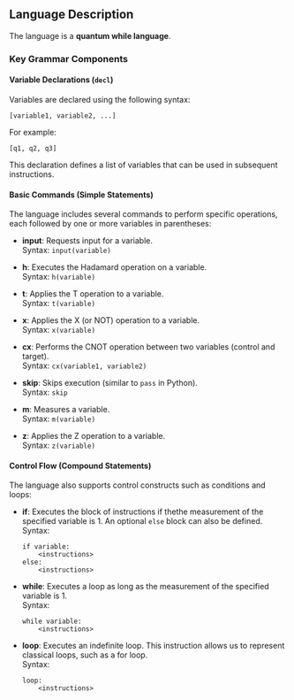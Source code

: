 ## Language Description

The language is a **quantum while language**.

### Key Grammar Components

#### Variable Declarations (`decl`)
Variables are declared using the following syntax:

```
[variable1, variable2, ...]
```

For example:
```
[q1, q2, q3]
```

This declaration defines a list of variables that can be used in subsequent instructions.

#### Basic Commands (Simple Statements)
The language includes several commands to perform specific operations, each followed by one or more variables in parentheses:

- **input**: Requests input for a variable.  
  Syntax: `input(variable)`
  
- **h**: Executes the Hadamard operation on a variable.  
  Syntax: `h(variable)`
  
- **t**: Applies the T operation to a variable.  
  Syntax: `t(variable)`
  
- **x**: Applies the X (or NOT) operation to a variable.  
  Syntax: `x(variable)`
  
- **cx**: Performs the CNOT operation between two variables (control and target).  
  Syntax: `cx(variable1, variable2)`
  
- **skip**: Skips execution (similar to `pass` in Python).  
  Syntax: `skip`
  
- **m**: Measures a variable.  
  Syntax: `m(variable)`
  
- **z**: Applies the Z operation to a variable.  
  Syntax: `z(variable)`

#### Control Flow (Compound Statements)
The language also supports control constructs such as conditions and loops:

- **if**: Executes the block of instructions if thethe measurement of the specified variable is 1. An optional `else` block can also be defined.  
  Syntax:
  ```
  if variable:
      <instructions>
  else:
      <instructions>
  ```

- **while**: Executes a loop as long as the measurement of the specified variable is 1.  
  Syntax:
  ```
  while variable:
      <instructions>
  ```

- **loop**: Executes an indefinite loop. This instruction allows us to represent classical loops, such as a for loop.  
  Syntax:
  ```
  loop:
      <instructions>
  ```

